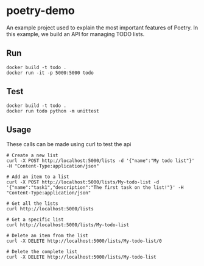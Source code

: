 # poetry-demo
An example project used to explain the most important features of Poetry. In this example, we build an API for managing TODO lists.


## Run
```
docker build -t todo . 
docker run -it -p 5000:5000 todo
```

## Test

```
docker build -t todo . 
docker run todo python -m unittest
```
## Usage

These calls can be made using curl to test the api

```
# Create a new list
curl -X POST http://localhost:5000/lists -d '{"name":"My todo list"}' -H "Content-Type:application/json"

# Add an item to a list
curl -X POST http://localhost:5000/lists/My-todo-list -d '{"name":"task1","description":"The first task on the list!"}' -H "Content-Type:application/json"

# Get all the lists
curl http://localhost:5000/lists

# Get a specific list
curl http://localhost:5000/lists/My-todo-list

# Delete an item from the list
curl -X DELETE http://localhost:5000/lists/My-todo-list/0

# Delete the complete list
curl -X DELETE http://localhost:5000/lists/My-todo-list
```
